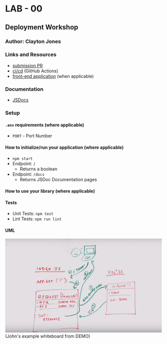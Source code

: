 # LAB - 00

## Deployment Workshop

### Author: Clayton Jones

### Links and Resources

- [submission PR](https://github.com/claytonjones-401n16/lab-00/pull/1)
- [ci/cd](https://travis-ci.com/github/claytonjones-401n16/lab-00) (GitHub Actions)
- [front-end application](https://claytonjones-lab-00.herokuapp.com/) (when applicable)

### Documentation
- [JSDocs](https://claytonjones-lab-00.herokuapp.com/docs)

### Setup

#### `.env` requirements (where applicable)

- `PORT` - Port Number

#### How to initialize/run your application (where applicable)

- `npm start`
- Endpoint: `/`
  - Returns a boolean
- Endpoint: `/docs`
  - Returns JSDoc Documentation pages


#### How to use your library (where applicable)

#### Tests

- Unit Tests: `npm test`
- Lint Tests: `npm run lint`

#### UML

![UML Diagram](./whiteboard.png) (John's example whiteboard from DEMO)
